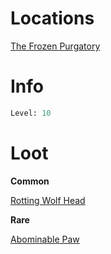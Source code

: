 <!-- TITLE: Amalgamation of Lost Souls -->

# Locations

[The Frozen Purgatory](purgatory)

# Info

```perl
Level: 10
```


# Loot

**Common**

[Rotting Wolf Head](rotting-wolf-head)


**Rare**

[Abominable Paw](abominable-paw)
